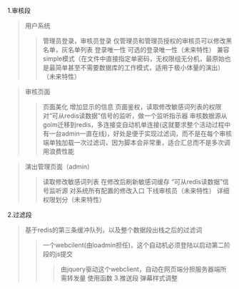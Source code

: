 1.审核段
>用户系统
>>管理员登录，审核员登录
>>仅管理员和管理员授权的审核员可以修改黑名单，灰名单列表
>>登录唯一性
>>可选的登录唯一性（未来特性）
>>兼容simple模式（在文件中直接指定单密码，无权限组无分机，最原始也是最简单甚至不需要数据库的工作模式，适用于极小体量的演出）（未来特性）

>审核页面
>>页面美化
>>增加显示的信息
>>页面鉴权，读取修改敏感词列表的权限
>>对“可从redis读数据”信号的监听，做一个监听指示器
>>审核数据源从goim迁移到redis，多连接变自动机单连接(这就要求整个活动过程中有一台admin一直在线)，好处是便于实现过滤词，而不是在每个审核端单独加载一次过滤词，因为脚本会非常重，适合汇总而不是多次调用浪费性能


>演出管理页面（admin）
>>读取修改敏感词列表
>>在修改后刷新敏感词缓存
>>“可从redis读数据”信号监听源
>>对系统所有配置的修改入口
>>下线审核员（未来特性）
>>详细权限划分（未来特性）

2.过滤段
> 基于redis的第三条缓冲队列，以及整个数据段出栈之后的过滤词
>> 一个webcilent(由loadmin担任)，这个自动机必须登陆以启动第二阶段的js提交
>>> 由jquery驱动这个webclient，自动在网页端分担服务器端所需转发量
>>> 使用函数
3.推送段
弹幕样式调整